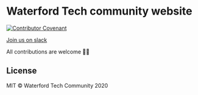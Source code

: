 # Waterford Tech community website
[![Contributor Covenant](https://img.shields.io/badge/Contributor%20Covenant-v2.0%20adopted-ff69b4.svg)](code_of_conduct.md)

[Join us on slack](https://join.slack.com/t/waterfordtechcomm/shared_invite/enQtOTUwNTYxODMyOTk5LTZlNGM3ZGNjYjdjNjU5ZTM5NGNmZDc2MjAzNDc4MjA5OTdhYzY1MTAwNmY1MzM5MGYzOGQxNjMyMDRjODQ2YjA)

All contributions are welcome 🙇‍♂️

## License
MIT © Waterford Tech Community 2020
